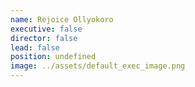 ```yaml
---
name: Rejoice Ollyokoro
executive: false
director: false
lead: false
position: undefined
image: ../assets/default_exec_image.png
---
```

